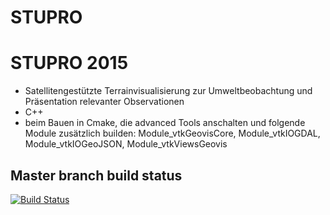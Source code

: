 # STUPRO
STUPRO 2015
===========

* Satellitengestützte Terrainvisualisierung zur Umweltbeobachtung und Präsentation relevanter Observationen
* C++
* beim Bauen in Cmake, die advanced Tools anschalten und folgende Module zusätzlich builden: Module_vtkGeovisCore,  Module_vtkIOGDAL,  Module_vtkIOGeoJSON, Module_vtkViewsGeovis

## Master branch build status

[![Build Status](https://magnum.travis-ci.com/quappi/STUPRO.svg?token=Dz9pyxchptypNqzhp5sb&branch=master)](https://magnum.travis-ci.com/quappi/STUPRO)
